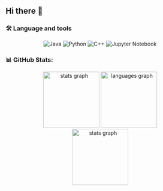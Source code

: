 ## Hi there 👋


### 🛠 Language and tools
<p align="center">
  <img alt="Java" src="https://img.shields.io/badge/Java-ED8B00?logo=Java&logoColor=white&style=for-the-badge" />
  <img alt="Python" src="https://img.shields.io/badge/Python-3776AB?logo=Python&logoColor=white&style=for-the-badge" />
  <img alt="C++" src="https://img.shields.io/badge/C%2B%2B-00599C?logo=c%2B%2B&logoColor=white&style=for-the-badge" />
  <img alt="Jupyter Notebook" src="https://img.shields.io/badge/Jupyter%20Notebook-F37626?logo=Jupyter&logoColor=white&style=for-the-badge" />
</p>


### 📊 GitHub Stats:

<div align="center">
  <img src="https://github-readme-stats.vercel.app/api?username=phuc297&hide_title=false&hide_rank=false&show_icons=true&include_all_commits=true&count_private=true&disable_animations=false&theme=dracula&locale=en&hide_border=false" height="150" alt="stats graph"  />
  <img src="https://github-readme-stats.vercel.app/api/top-langs?username=phuc297&locale=en&hide_title=false&layout=compact&card_width=320&langs_count=5&theme=dracula&hide_border=false&include_all_commits=true&count_private=false" height="150" alt="languages graph"  />
</div>

<div align="center">
  <img src="https://nirzak-streak-stats.vercel.app/?user=phuc297&theme=dracula&hide_border=false" height="150" alt="stats graph"  />
</div>


